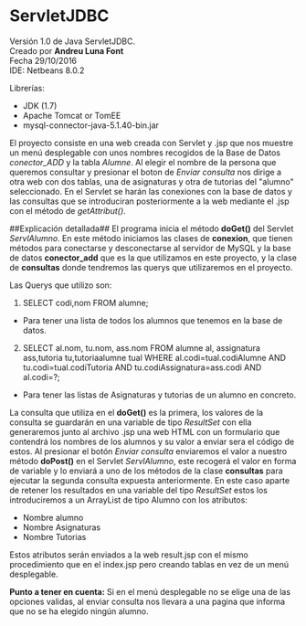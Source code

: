 # ServletJDBC

Versión 1.0 de Java ServletJDBC.  
Creado por **Andreu Luna Font**  
Fecha 29/10/2016  
IDE: Netbeans 8.0.2  

Librerías:
* JDK (1.7)
* Apache Tomcat or TomEE
* mysql-connector-java-5.1.40-bin.jar

El proyecto consiste en una web creada con Servlet y .jsp que nos muestre un menú desplegable con unos nombres recogidos de la Base de Datos *conector_ADD* y la tabla *Alumne*. Al elegir el nombre de la persona que queremos consultar y presionar el boton de *Enviar consulta* nos dirige a otra web con dos tablas, una de asignaturas y otra de tutorias del "alumno" seleccionado.
En el Servlet se harán las conexiones con la base de datos y las consultas que se introduciran posteriormente a la web mediante el .jsp con el método de *getAttribut()*.

##Explicación detallada##
El programa inicia el método **doGet()** del Servlet *ServlAlumno*. En este método iniciamos las clases de **conexion**, que tienen métodos para conectarse y desconectarse al servidor de MySQL y la base de datos **conector_add** que es la que utilizamos en este proyecto, y la clase de **consultas** donde tendremos las querys que utilizaremos en el proyecto.

Las Querys que utilizo son:

1. SELECT codi,nom FROM alumne;
  * Para tener una lista de todos los alumnos que tenemos en la base de datos.
  
2. SELECT al.nom, tu.nom, ass.nom FROM alumne al, assignatura ass,tutoria tu,tutoriaalumne tual WHERE al.codi=tual.codiAlumne AND tu.codi=tual.codiTutoria AND tu.codiAssignatura=ass.codi AND al.codi=?;
  * Para tener las listas de Asignaturas y tutorias de un alumno en concreto.

La consulta que utiliza en el **doGet()** es la primera, los valores de la consulta se guardarán en una variable de tipo *ResultSet* con ella generaremos junto al archivo .jsp una web HTML con un formulario que contendrá los nombres de los alumnos y su valor a enviar sera el código de estos. Al presionar el botón *Enviar consulta* enviaremos el valor a nuestro método **doPost()** en el Servlet *ServlAlumno*, este recogerá el valor en forma de variable y lo enviará a uno de los métodos de la clase **consultas** para ejecutar la segunda consulta expuesta anteriormente. En este caso aparte de retener los resultados en una variable del tipo *ResultSet* estos los introduciremos a un ArrayList de tipo Alumno con los atributos:
* Nombre alumno
* Nombre Asignaturas
* Nombre Tutorias

Estos atributos serán enviados a la web result.jsp con el mismo procedimiento que en el index.jsp pero creando tablas en vez de un menú desplegable.

__Punto a tener en cuenta:__ Si en el menú desplegable no se elige una de las opciones validas, al enviar consulta nos llevara a una pagina que informa que no se ha elegido ningún alumno.
